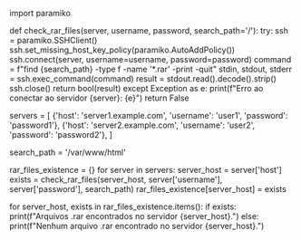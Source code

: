 import paramiko

def check_rar_files(server, username, password, search_path='/'):
    try:
        ssh = paramiko.SSHClient()
        ssh.set_missing_host_key_policy(paramiko.AutoAddPolicy())
        ssh.connect(server, username=username, password=password)
        command = f"find {search_path} -type f -name '*.rar' -print -quit"
        stdin, stdout, stderr = ssh.exec_command(command)
        result = stdout.read().decode().strip()
        ssh.close()
        return bool(result)
    except Exception as e:
        print(f"Erro ao conectar ao servidor {server}: {e}")
        return False

servers = [
    {'host': 'server1.example.com', 'username': 'user1', 'password': 'password1'},
    {'host': 'server2.example.com', 'username': 'user2', 'password': 'password2'},
]

search_path = '/var/www/html'

rar_files_existence = {}
for server in servers:
    server_host = server['host']
    exists = check_rar_files(server_host, server['username'], server['password'], search_path)
    rar_files_existence[server_host] = exists

for server_host, exists in rar_files_existence.items():
    if exists:
        print(f"Arquivos .rar encontrados no servidor {server_host}.")
    else:
        print(f"Nenhum arquivo .rar encontrado no servidor {server_host}.")
